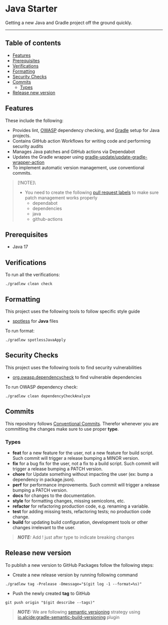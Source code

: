 # Java Starter

Getting a new Java and Gradle project off the ground quickly.

---

## Table of contents

- [Features](#features)
- [Prerequisites](#prerequisites)
- [Verifications](#verifications)
- [Formatting](#formatting)
- [Security Checks](#security-checks)
- [Commits](#commits)
  - [Types](#types)
- [Release new version](#release-new-version)

## Features

These include the following:

- Provides lint, [OWASP](https://owasp.org/) dependency checking, and [Gradle](https://gradle.org/) setup for Java projects.
- Contains GitHub action Workflows for writing code and performing security audits
- Manages Java patches and GitHub actions via Dependabot
- Updates the Gradle wrapper using [gradle-update/update-gradle-wrapper-action](https://github.com/gradle-update/update-gradle-wrapper-action)
- To implement automatic version management, use conventional commits.

> [!NOTE]\
>
> - You need to create the following [pull request labels](https://docs.github.com/en/issues/using-labels-and-milestones-to-track-work/managing-labels) to make sure patch management works properly
>   - dependabot
>   - dependencies
>   - java
>   - github-actions

## Prerequisites

- Java 17

## Verifications

To run all the verifications:

```shell script
./gradlew clean check
```

## Formatting

This project uses the following tools to follow specific style guide

- [spotless](https://github.com/diffplug/spotless) for **Java** files

To run format:

```shell script
./gradlew spotlessJavaApply
```

## Security Checks

This project uses the following tools to find security vulnerabilities

- [org.owasp.dependencycheck](https://plugins.gradle.org/plugin/org.owasp.dependencycheck) to find vulnerable
  dependencies

To run OWASP dependency check:

```shell script
./gradlew clean dependencyCheckAnalyze
```

## Commits

This repository follows [Conventional Commits](https://www.conventionalcommits.org/en/v1.0.0/). Therefor whenever you
are
committing the changes make sure to use proper **type**.

### Types

- **feat** for a new feature for the user, not a new feature for build script. Such commit will trigger a release
  bumping a MINOR version.
- **fix** for a bug fix for the user, not a fix to a build script. Such commit will trigger a release bumping a PATCH
  version.
- **chore** for Update something without impacting the user (ex: bump a dependency in package.json).
- **perf** for performance improvements. Such commit will trigger a release bumping a PATCH version.
- **docs** for changes to the documentation.
- **style** for formatting changes, missing semicolons, etc.
- **refactor** for refactoring production code, e.g. renaming a variable.
- **test** for adding missing tests, refactoring tests; no production code change.
- **build** for updating build configuration, development tools or other changes irrelevant to the user.

> **_NOTE:_** Add ! just after type to indicate breaking changes

## Release new version

To publish a new version to GitHub Packages follow the following steps:

- Create a new release version by running following command

```shell
./gradlew tag -Prelease -Dmessage="$(git log -1 --format=%s)"
```

- Push the newly created **tag** to GitHub

```shell
git push origin "$(git describe --tags)"
```

> **_NOTE:_** We are following [semantic versioning](https://semver.org/) strategy
> using [io.alcide:gradle-semantic-build-versioning](https://github.com/alcideio/gradle-semantic-build-versioning) plugin
